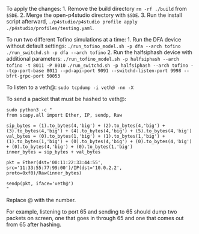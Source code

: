 To apply the changes:
    1. Remove the build directory `rm -rf ./build` from `$SDE`.
    2. Merge the open-p4studio directory with `$SDE`.
    3. Run the install script afterward, `./p4studio/p4studio profile apply ./p4studio/profiles/testing.yaml`. 

To run two different Tofino simulations at a time:
	1. Run the DFA device without default settings: 
		`./run_tofino_model.sh -p dfa --arch tofino`  
		`./run_switchd.sh -p dfa --arch tofino`
	2. Run the halfsiphash device with additional parameters: 
		`./run_tofino_model.sh -p halfsiphash --arch tofino -t 8011 -P 8010`
		`./run_switchd.sh -p halfsiphash --arch tofino --tcp-port-base 8011 --pd-api-port 9091 --switchd-listen-port 9998 --bfrt-grpc-port 50053`

To listen to a veth@:
	`sudo tcpdump -i veth@ -nn -X`

To send a packet that must be hashed to veth@:
```
sudo python3 -c "
from scapy.all import Ether, IP, sendp, Raw

sip_bytes = (1).to_bytes(4,'big') + (2).to_bytes(4,'big') + (3).to_bytes(4,'big') + (4).to_bytes(4,'big') + (5).to_bytes(4,'big')
val_bytes = (0).to_bytes(1,'big') + (1).to_bytes(1,'big') + (1).to_bytes(1,'big') + (0).to_bytes(4,'big') + (0).to_bytes(4,'big') + (0).to_bytes(4,'big') + (0).to_bytes(1,'big')
inner_bytes = sip_bytes + val_bytes

pkt = Ether(dst='00:11:22:33:44:55', src='11:33:55:77:99:00')/IP(dst='10.0.2.2', proto=0xf0)/Raw(inner_bytes)

sendp(pkt, iface='veth@')
"
```

Replace @ with the number.  

For example, listening to port 65 and sending to 65 should dump two packets on screen, one that goes in through 65 and one that comes out from 65 after hashing.
